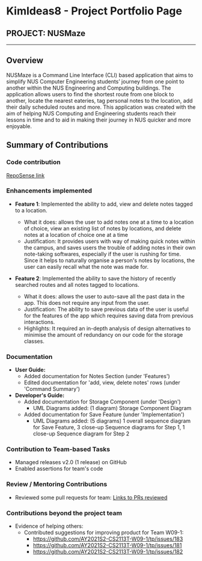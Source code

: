 # KimIdeas8 - Project Portfolio Page

## PROJECT: NUSMaze

---
## Overview
NUSMaze is a Command Line Interface (CLI) based application that aims to simplify NUS Computer Engineering students’ journey from one point to another within the NUS Engineering and Computing buildings. 
The application allows users to find the shortest route from one block to another, locate the nearest eateries, tag personal notes to the location, add their daily scheduled routes and more. 
This application was created with the aim of helping NUS Computing and Engineering students reach their lessons in time and to aid in making their journey in NUS quicker and more enjoyable.

<div style="page-break-after: always;"></div>

## Summary of Contributions
### Code contribution 
[RepoSense link](https://nus-cs2113-ay2021s2.github.io/tp-dashboard/?search=&sort=groupTitle&sortWithin=title&since=&timeframe=commit&mergegroup=&groupSelect=groupByRepos&breakdown=false&tabOpen=true&tabType=authorship&tabAuthor=KimIdeas8&tabRepo=AY2021S2-CS2113T-T09-2%2Ftp%5Bmaster%5D&authorshipIsMergeGroup=false&authorshipFileTypes=docs~functional-code~test-code~other)

### Enhancements implemented

- **Feature 1**: Implemented the ability to add, view and delete notes tagged to a location.
    - What it does: allows the user to add notes one at a time to a location of choice, view an existing list of notes by locations, and delete notes at a location of choice one at a time 
    - Justification: It provides users with way of making quick notes within the campus, and saves users the trouble of adding notes in their own note-taking softwares, especially if the user is rushing for time.
      Since it helps to naturally organise a person's notes by locations, the user can easily recall what the note was made for.
      
- **Feature 2**: Implemented the ability to save the history of recently searched routes and all notes tagged to locations.
    - What it does: allows the user to auto-save all the past data in the app. This does not require any input from the user.
    - Justification: The ability to save previous data of the user is useful for the features of the app which requires saving data from previous interactions.
    - Highlights: It required an in-depth analysis of design alternatives to minimise the amount of redundancy on our code for the storage classes.

### Documentation
- **User Guide:**
    - Added documentation for Notes Section (under 'Features')
    - Edited documentation for 'add, view, delete notes' rows (under 'Command Summary')
- **Developer's Guide:**
    - Added documentation for Storage Component (under 'Design')
        - UML Diagrams added: (1 diagram) Storage Component Diagram 
    - Added documentation for Save Feature (under 'Implementation')
        - UML Diagrams added: (5 diagrams) 1 overall sequence diagram for Save Feature, 3 close-up Sequence diagrams for Step 1, 1 close-up Sequence diagram for Step 2

<div style="page-break-after: always;"></div>

### Contribution to Team-based Tasks 
- Managed releases v2.0 (1 release) on GitHub
- Enabled assertions for team's code
    
### Review / Mentoring Contributions
- Reviewed some pull requests for team: [Links to PRs reviewed](https://github.com/AY2021S2-CS2113T-T09-2/tp/pulls?q=is%3Apr+is%3Aclosed+reviewed-by%3AKimIdeas8)
      
### Contributions beyond the project team
- Evidence of helping others:
  - Contributed suggestions for improving product for Team W09-1:
    - https://github.com/AY2021S2-CS2113T-W09-1/tp/issues/183
    - https://github.com/AY2021S2-CS2113T-W09-1/tp/issues/181
    - https://github.com/AY2021S2-CS2113T-W09-1/tp/issues/182
      
        